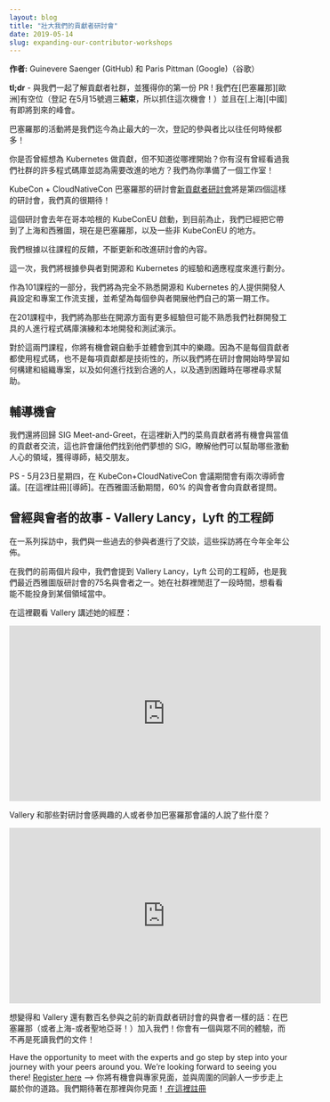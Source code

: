 ```yaml
---
layout: blog
title: "壯大我們的貢獻者研討會"
date: 2019-05-14
slug: expanding-our-contributor-workshops
---
```


<!--
---
layout: blog
title: "Expanding our Contributor Workshops"
date: 2019-05-14
slug: expanding-our-contributor-workshops
---
-->

<!--
**Authors:** Guinevere Saenger (GitHub) and Paris Pittman (Google)
-->
**作者:** Guinevere Saenger (GitHub) 和 Paris Pittman (Google)（谷歌）

<!--
**tl;dr** - learn about the contributor community with us and land your first PR! We have spots available in [Barcelona][eu] (registration **closes** on Wednesday May 15, so grab your spot!) and the upcoming [Shanghai][cn] Summit.
-->
**tl;dr** - 與我們一起了解貢獻者社群，並獲得你的第一份 PR ! 我們在[巴塞羅那][歐洲]有空位（登記 在5月15號週三**結束**，所以抓住這次機會！）並且在[上海][中國]有即將到來的峰會。

<!--
The Barcelona event is poised to be our biggest one yet, with more registered attendees than ever before!
-->
巴塞羅那的活動將是我們迄今為止最大的一次，登記的參與者比以往任何時候都多！

<!--
Have you always wanted to contribute to Kubernetes, but not sure where to begin?
Have you seen our community’s many code bases and seen places to improve? We have a workshop for you!
-->
你是否曾經想為 Kubernetes 做貢獻，但不知道從哪裡開始？你有沒有曾經看過我們社群的許多程式碼庫並認為需要改進的地方？我們為你準備了一個工作室！

<!--
KubeCon + CloudNativeCon Barcelona’s [new contributor workshop][ncw] will be the fourth one of its kind, and we’re really looking forward to it!
-->
KubeCon + CloudNativeCon 巴塞羅那的研討會[新貢獻者研討會][ncw]將是第四個這樣的研討會，我們真的很期待！

<!--
The workshop was kickstarted last year at KubeConEU in Copenhagen, and so far we have taken it to Shanghai and Seattle, and now Barcelona, as well as some non-KubeCon locations.
-->
這個研討會去年在哥本哈根的 KubeConEU 啟動，到目前為止，我們已經把它帶到了上海和西雅圖，現在是巴塞羅那，以及一些非 KubeConEU 的地方。

<!--
We are constantly updating and improving the workshop content based on feedback from past sessions.
-->
我們根據以往課程的反饋，不斷更新和改進研討會的內容。

<!--
This time, we’re breaking up the participants by their experience and comfort level with open source and Kubernetes. 
-->
這一次，我們將根據參與者對開源和 Kubernetes 的經驗和適應程度來進行劃分。

<!--
We’ll have developer setup and project workflow support for folks entirely new to open
source and Kubernetes as part of the 101 track, and hope to set up each
participant with their very own first issue to work on. 
-->
作為101課程的一部分，我們將為完全不熟悉開源和 Kubernetes 的人提供開發人員設定和專案工作流支援，並希望為每個參與者開展他們自己的第一期工作。

<!--
In the 201 track, we will have a codebase walkthrough and local development and test demonstration for folks who have a bit more experience in open source but may be unfamiliar with our community’s development tools.
-->
在201課程中，我們將為那些在開源方面有更多經驗但可能不熟悉我們社群開發工具的人進行程式碼庫演練和本地開發和測試演示。

<!--
For both tracks, you will have a chance to get your hands dirty and have some fun. Because not every contributor works with code, and not every contribution is technical, we will spend the beginning of the workshop learning how our project is structured and organized, where to
find the right people, and where to get help when stuck.
-->
對於這兩門課程，你將有機會親自動手並體會到其中的樂趣。因為不是每個貢獻者都使用程式碼，也不是每項貢獻都是技術性的，所以我們將在研討會開始時學習如何構建和組織專案，以及如何進行找到合適的人，以及遇到困難時在哪裡尋求幫助。

<!--
## Mentoring Opportunities
-->
## 輔導機會

<!--
We will also bring back the SIG Meet-and-Greet where new contributors will have a chance to mingle with current contributors, perhaps find their dream SIG, learn what exciting areas they can help with, gain mentors, and make friends.
-->
我們還將回歸 SIG Meet-and-Greet，在這裡新入門的菜鳥貢獻者將有機會與當值的貢獻者交流，這也許會讓他們找到他們夢想的 SIG，瞭解他們可以幫助哪些激動人心的領域，獲得導師，結交朋友。

<!--
PS - there are also two mentoring sessions DURING KubeCon + CloudNativeCon on Thursday, May 23. [Sign up here][mentor]. 60% of the attendees during the Seattle event asked contributor questions. 
-->
PS - 5月23日星期四，在 KubeCon+CloudNativeCon 會議期間會有兩次導師會議。[在這裡註冊][導師]。在西雅圖活動期間，60% 的與會者會向貢獻者提問。

<!--
## Past Attendee Story - Vallery Lancy, Engineer at Lyft
-->
## 曾經與會者的故事 - Vallery Lancy，Lyft 的工程師

<!--
We talked to a few of our past participants in a series of interviews that we will publish throughout the course of the year.
-->
在一系列採訪中，我們與一些過去的參與者進行了交談，這些採訪將在今年全年公佈。

<!--
In our first two clips, we meet Vallery Lancy, an Engineer at Lyft and one of 75 attendees at our recent Seattle edition of the workshop. She was poking around in the community for a while to see where she could jump in. 
-->
在我們的前兩個片段中，我們會提到 Vallery Lancy，Lyft 公司的工程師，也是我們最近西雅圖版研討會的75名與會者之一。她在社群裡閒逛了一段時間，想看看能不能投身到某個領域當中。

<!--
Watch Vallery talk about her experience here:
<center><iframe width="560" height="315" src="https://www.youtube.com/embed/uKg5WUcl6WU" frameborder="0" allow="autoplay; encrypted-media" allowfullscreen></iframe></center>
-->
在這裡觀看 Vallery 講述她的經歷：<center><iframe width="560" height="315" src="https://www.youtube.com/embed/uKg5WUcl6WU" frameborder="0" allow="autoplay; encrypted-media" allowfullscreen></iframe></center>

<!--
What does Vallery say to folks curious about the workshops, or those attending the Barcelona edition?
<center><iframe width="560" height="315" src="https://www.youtube.com/embed/niHiem7JmPA" frameborder="0" allow="autoplay; encrypted-media" allowfullscreen></iframe></center>
-->
Vallery 和那些對研討會感興趣的人或者參加巴塞羅那會議的人說了些什麼？
<center><iframe width="560" height="315" src="https://www.youtube.com/embed/niHiem7JmPA" frameborder="0" allow="autoplay; encrypted-media" allowfullscreen></iframe></center>

<!--
Be like Vallery and hundreds of previous New Contributor Workshop attendees: join us in Barcelona (or Shanghai - or San Diego!) for a unique experience without digging into our documentation!

[eu]: https://events.linuxfoundation.org/events/contributor-summit-europe-2019/
[cn]: https://www.lfasiallc.com/events/contributors-summit-china-2019/
[ncw]: https://events.linuxfoundation.org/events/contributor-summit-europe-2019/
[mentor]: http://bit.ly/mentor-bcn
-->
想變得和 Vallery 還有數百名參與之前的新貢獻者研討會的與會者一樣的話：在巴塞羅那（或者上海-或者聖地亞哥！）加入我們！你會有一個與眾不同的體驗，而不再是死讀我們的文件！

Have the opportunity to meet with the experts and go step by step into your journey with your peers around you. We’re looking forward to seeing you there! [Register here][ncw]
-->
你將有機會與專家見面，並與周圍的同齡人一步步走上屬於你的道路。我們期待著在那裡與你見面！[ 在這裡註冊][ncw]

[eu]: https://events.linuxfoundation.org/events/contributor-summit-europe-2019/
[cn]: https://www.lfasiallc.com/events/contributors-summit-china-2019/
[ncw]: https://events.linuxfoundation.org/events/contributor-summit-europe-2019/
[mentor]: http://bit.ly/mentor-bcn
